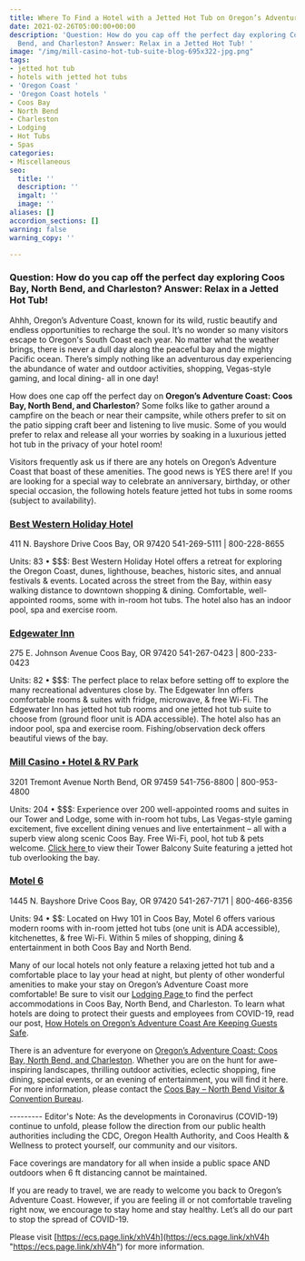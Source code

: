 ```yaml
---
title: Where To Find a Hotel with a Jetted Hot Tub on Oregon’s Adventure Coast
date: 2021-02-26T05:00:00+00:00
description: 'Question: How do you cap off the perfect day exploring Coos Bay, North
  Bend, and Charleston? Answer: Relax in a Jetted Hot Tub! '
image: "/img/mill-casino-hot-tub-suite-blog-695x322-jpg.png"
tags:
- jetted hot tub
- hotels with jetted hot tubs
- 'Oregon Coast '
- 'Oregon Coast hotels '
- Coos Bay
- North Bend
- Charleston
- Lodging
- Hot Tubs
- Spas
categories:
- Miscellaneous
seo:
  title: ''
  description: ''
  imgalt: ''
  image: ''
aliases: []
accordion_sections: []
warning: false
warning_copy: ''

---
```

### Question: How do you cap off the perfect day exploring Coos Bay, North Bend, and Charleston? Answer: Relax in a Jetted Hot Tub!

Ahhh, Oregon’s Adventure Coast, known for its wild, rustic beautify and endless opportunities to recharge the soul. It’s no wonder so many visitors escape to Oregon's South Coast each year. No matter what the weather brings, there is never a dull day along the peaceful bay and the mighty Pacific ocean. There’s simply nothing like an adventurous day experiencing the abundance of water and outdoor activities, shopping, Vegas-style gaming, and local dining- all in one day!

How does one cap off the perfect day on **Oregon’s Adventure Coast: Coos Bay, North Bend, and Charleston**? Some folks like to gather around a campfire on the beach or near their campsite, while others prefer to sit on the patio sipping craft beer and listening to live music. Some of you would prefer to relax and release all your worries by soaking in a luxurious jetted hot tub in the privacy of your hotel room!

Visitors frequently ask us if there are any hotels on Oregon’s Adventure Coast that boast of these amenities. The good news is YES there are! If you are looking for a special way to celebrate an anniversary, birthday, or other special occasion, the following hotels feature jetted hot tubs in some rooms (subject to availability).

### [Best Western Holiday Hotel](https://www.bestwestern.com/en_US/book/hotels-in-coos-bay/best-western-holiday-hotel/propertyCode.38071.html)

411 N. Bayshore Drive
Coos Bay, OR 97420
541-269-5111 | 800-228-8655

Units: 83 • $$$: Best Western Holiday Hotel offers a retreat for exploring the Oregon Coast, dunes, lighthouse, beaches, historic sites, and annual festivals & events. Located across the street from the Bay, within easy walking distance to downtown shopping & dining. Comfortable, well-appointed rooms, some with in-room hot tubs. The hotel also has an indoor pool, spa and exercise room.

### [Edgewater Inn](https://edgewaterinns.com/edgewater-inn-coos-bay/)

275 E. Johnson Avenue
Coos Bay, OR 97420
541-267-0423 | 800-233-0423

Units: 82 • $$$: The perfect place to relax before setting off to explore the many recreational adventures close by. The Edgewater Inn offers comfortable rooms & suites with fridge, microwave, & free Wi-Fi. The Edgewater Inn has jetted hot tub rooms and one jetted hot tub suite to choose from (ground floor unit is ADA accessible). The hotel also has an indoor pool, spa and exercise room. Fishing/observation deck offers beautiful views of the bay.

### [Mill Casino • Hotel & RV Park](https://www.kokwelresorts.com/coos-bay/)

3201 Tremont Avenue
North Bend, OR 97459
541-756-8800 | 800-953-4800

Units: 204 • $$$: Experience over 200 well-appointed rooms and suites in our Tower and Lodge, some with in-room hot tubs, Las Vegas-style gaming excitement, five excellent dining venues and live entertainment – all with a superb view along scenic Coos Bay. Free Wi-Fi, pool, hot tub & pets welcome. [Click here ](https://www.kokwelresorts.com/coos-bay/)to view their Tower Balcony Suite featuring a jetted hot tub overlooking the bay.

### [Motel 6](https://www.motel6.com/content/g6/en/home/motels.or.coos-bay.9258.html)

1445 N. Bayshore Drive
Coos Bay, OR 97420
541-267-7171 | 800-466-8356

Units: 94 • $$: Located on Hwy 101 in Coos Bay, Motel 6 offers various modern rooms with in-room jetted hot tubs (one unit is ADA accessible), kitchenettes, & free Wi-Fi. Within 5 miles of shopping, dining & entertainment in both Coos Bay and North Bend.

Many of our local hotels not only feature a relaxing jetted hot tub and a comfortable place to lay your head at night, but plenty of other wonderful amenities to make your stay on Oregon’s Adventure Coast more comfortable! Be sure to visit our [Lodging Page ](https://www.oregonsadventurecoast.com/lodging/)to find the perfect accommodations in Coos Bay, North Bend, and Charleston. To learn what hotels are doing to protect their guests and employees from COVID-19, read our post, [How Hotels on Oregon’s Adventure Coast Are Keeping Guests Safe](https://www.oregonsadventurecoast.com/blog/how-hotels-on-oregon-s-adventure-coast-are-keeping-guests-safe/).

There is an adventure for everyone on [Oregon’s Adventure Coast: Coos Bay, North Bend, and Charleston](https://www.oregonsadventurecoast.com/). Whether you are on the hunt for awe-inspiring landscapes, thrilling outdoor activities, eclectic shopping, fine dining, special events, or an evening of entertainment, you will find it here. For more information, please contact the [Coos Bay – North Bend Visitor & Convention Bureau](https://www.oregonsadventurecoast.com/contact/).

\---------
Editor's Note: As the developments in Coronavirus (COVID-19) continue to unfold, please follow the direction from our public health authorities including the CDC, Oregon Health Authority, and Coos Health & Wellness to protect yourself, our community and our visitors.

Face coverings are mandatory for all when inside a public space AND outdoors when 6 ft distancing cannot be maintained.

If you are ready to travel, we are ready to welcome you back to Oregon’s Adventure Coast. However, if you are feeling ill or not comfortable traveling right now, we encourage to stay home and stay healthy. Let’s all do our part to stop the spread of COVID-19.

Please visit [https://ecs.page.link/xhV4h](https://ecs.page.link/xhV4h "https://ecs.page.link/xhV4h") for more information.